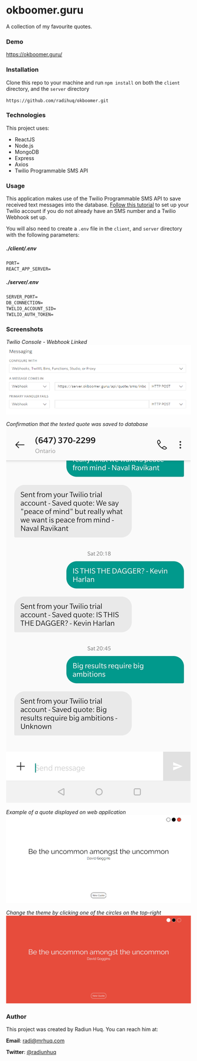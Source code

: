 # okboomer.guru
A collection of my favourite quotes.

### Demo
https://okboomer.guru/


### Installation
Clone this repo to your machine and run `npm install` on both the `client` directory, and the `server` directory

`https://github.com/radihuq/okboomer.git`

### Technologies
This project uses:
* ReactJS
* Node.js
* MongoDB
* Express
* Axios
* Twilio Programmable SMS API

### Usage
This application makes use of the Twilio Programmable SMS API to save received text messages into the database. [Follow this tutorial](https://www.twilio.com/docs/sms/tutorials/how-to-receive-and-reply-node-js) to set up your Twilio account if you do not already have an SMS number and a Twilio Webhook set up.

You will also need to create a `.env` file in the `client`, and `server` directory with the following parameters:

##### ./client/.env
    PORT=
    REACT_APP_SERVER=

##### ./server/.env
    SERVER_PORT=
    DB_CONNECTION=
    TWILIO_ACCOUNT_SID=
    TWILIO_AUTH_TOKEN=


### Screenshots

*Twilio Console - Webhook Linked*
![Twilio Console - Webhook Linked](./screenshots/twilio_webhook.png)

*Confirmation that the texted quote was saved to database*
![Confirmation that the texted quote was saved to database](./screenshots/texts.jpg)

*Example of a quote displayed on web application*
![Example of a quote displayed on web application](./screenshots/example_quote.png)

*Change the theme by clicking one of the circles on the top-right*
![Change the theme by clicking one of the circles on the top-right](./screenshots/example_theme.png)

### Author
This project was created by Radiun Huq. You can reach him at:

**Email**: radi@mrhuq.com

**Twitter**: [@radiunhuq](https://twitter.com/radiunhuq)